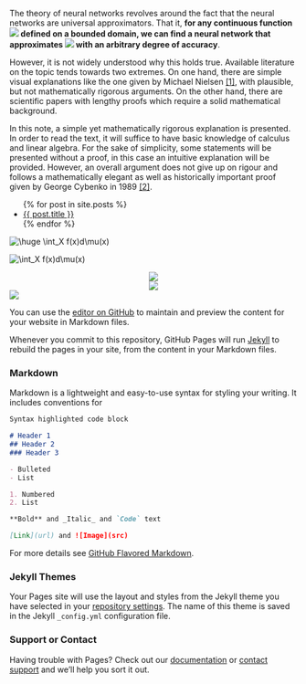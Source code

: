 The theory of neural networks revolves around the fact that the neural networks are universal approximators. That it, **for any continuous function <img src="https://render.githubusercontent.com/render/math?math=\large f"> defined on a bounded domain, we can find a neural network that approximates <img src="https://render.githubusercontent.com/render/math?math=\large f"> with an arbitrary degree of accuracy**.

However, it is not widely understood why this holds true. Available literature on the topic tends towards two extremes. On one hand, there are simple visual explanations like the one given by Michael Nielsen [[1]](http://neuralnetworksanddeeplearning.com/chap4.html), with plausible, but not mathematically rigorous arguments. On the other hand, there are scientific papers with lengthy proofs which require a solid mathematical background.

In this note, a simple yet mathematically rigorous explanation is presented. In order to read the text, it will suffice to have basic knowledge of calculus and linear algebra. For the sake of simplicity, some statements will be presented without a proof, in this case an intuitive explanation will be provided. However, an overall argument does not give up on rigour and follows a mathematically elegant as well as historically important proof given by George Cybenko in 1989 [[2]](https://web.eecs.umich.edu/~cscott/smlrg/approx_by_superposition.pdf).

<ul>
  {% for post in site.posts %}
    <li>
      <a href="{{ post.url }}">{{ post.title }}</a>
    </li>
  {% endfor %}
</ul>


![\huge \int_X f(x)d\mu(x)
](https://render.githubusercontent.com/render/math?math=%5Cdisplaystyle+%5Cint_X+f%28x%29d%5Cmu%28x%29%0A)

![\int_X f(x)d\mu(x)
](https://render.githubusercontent.com/render/math?math=%5CLarge+%5Cdisplaystyle+%5Cint_X+f%28x%29d%5Cmu%28x%29%0A)

<div align="center">
<img src="https://render.githubusercontent.com/render/math?math=\huge e^{i \pi} = -1">
</div>

<div align="center">
<img src="https://render.githubusercontent.com/render/math?math=%5Cdisplaystyle+%5Cint_X+f%28x%29d%5Cmu%28x%29%0A">
</div>

<img src="https://render.githubusercontent.com/render/math?math=F(\mathbf{x})=\sum_{i=1}^{m}\alpha_i\phi(\mathbf{w}_i\mathbf{x}+b_i),">

You can use the [editor on GitHub](https://github.com/olgagraf/olgagraf.github.io/edit/main/index.md) to maintain and preview the content for your website in Markdown files.

Whenever you commit to this repository, GitHub Pages will run [Jekyll](https://jekyllrb.com/) to rebuild the pages in your site, from the content in your Markdown files.

### Markdown

Markdown is a lightweight and easy-to-use syntax for styling your writing. It includes conventions for

```markdown
Syntax highlighted code block

# Header 1
## Header 2
### Header 3

- Bulleted
- List

1. Numbered
2. List

**Bold** and _Italic_ and `Code` text

[Link](url) and ![Image](src)
```

For more details see [GitHub Flavored Markdown](https://guides.github.com/features/mastering-markdown/).

### Jekyll Themes

Your Pages site will use the layout and styles from the Jekyll theme you have selected in your [repository settings](https://github.com/olgagraf/olgagraf.github.io/settings). The name of this theme is saved in the Jekyll `_config.yml` configuration file.

### Support or Contact

Having trouble with Pages? Check out our [documentation](https://docs.github.com/categories/github-pages-basics/) or [contact support](https://github.com/contact) and we’ll help you sort it out.
